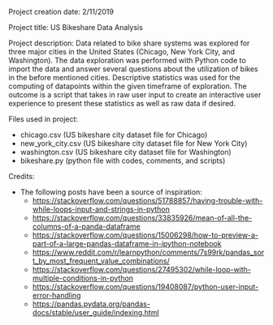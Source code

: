 Project creation date: 2/11/2019

Project title: US Bikeshare Data Analysis

Project description:
Data related to bike share systems was explored for three major cities in the United States (Chicago, New York City, and Washington). The data exploration was performed with Python code to import the data and answer several questions about the utilization of bikes in the before mentioned cities. Descriptive statistics was used for the computing of datapoints within the given timeframe of exploration. The outcome is a script that takes in raw user input to create an interactive user experience to present these statistics as well as raw data if desired.

Files used in project:
- chicago.csv (US bikeshare city dataset file for Chicago)
- new_york_city.csv (US bikeshare city dataset file for New York City) 
- washington.csv (US bikeshare city dataset file for Washington)
- bikeshare.py (python file with codes, comments, and scripts)

Credits:
- The following posts have been a source of inspiration:
    - <https://stackoverflow.com/questions/51788857/having-trouble-with-while-loops-input-and-strings-in-python>
    - <https://stackoverflow.com/questions/33835926/mean-of-all-the-columns-of-a-panda-dataframe>
    - <https://stackoverflow.com/questions/15006298/how-to-preview-a-part-of-a-large-pandas-dataframe-in-ipython-notebook>
    - <https://www.reddit.com/r/learnpython/comments/7s99rk/pandas_sort_by_most_frequent_value_combinations/>
    - <https://stackoverflow.com/questions/27495302/while-loop-with-multiple-conditions-in-python>
    - <https://stackoverflow.com/questions/19408087/python-user-input-error-handling>
    - <https://pandas.pydata.org/pandas-docs/stable/user_guide/indexing.html>
